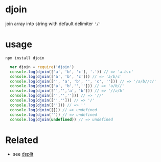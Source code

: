 # djoin
join array into string with default delimiter `'/'`

# usage
`npm install djoin`

```js
  var djoin = require('djoin')
  console.log(djoin(['a', 'b', 'c'], '.')) // => 'a.b.c'
  console.log(djoin(['a', 'b', 'c'])) // => 'a/b/c'
  console.log(djoin(['', 'a', 'b', '', 'c', ''])) // => '/a/b//c/'
  console.log(djoin(['a', 'b','',''])) // => 'a/b//'
  console.log(djoin(['','','a', 'b'])) // => '//a/b'
  console.log(djoin(['','',''])) // => '//'
  console.log(djoin(['',''])) // => '/'
  console.log(djoin([''])) // => ''
  console.log(djoin([])) // => undefined
  console.log(djoin('')) // => undefined
  console.log(djoin(undefined)) // => undefined
```

# Related
* see [dsplit](https://www.npmjs.com/package/dsplit)
